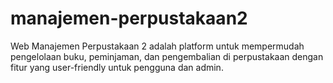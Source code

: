 # manajemen-perpustakaan2
Web Manajemen Perpustakaan 2 adalah platform untuk mempermudah pengelolaan buku, peminjaman, dan pengembalian di perpustakaan dengan fitur yang user-friendly untuk pengguna dan admin.
